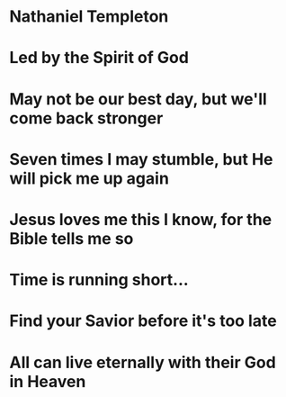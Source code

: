 # Nathaniel Templeton
# Led by the Spirit of God
# May not be our best day, but we'll come back stronger
# Seven times I may stumble, but He will pick me up again
# Jesus loves me this I know, for the Bible tells me so
# Time is running short... 
# Find your Savior before it's too late
# All can live eternally with their God in Heaven
